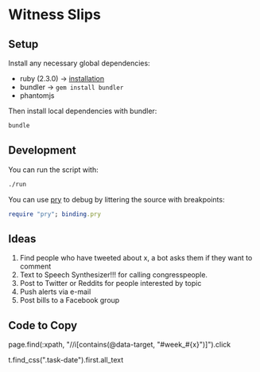 # Witness Slips

## Setup

Install any necessary global dependencies:

- ruby (2.3.0) -> [installation](https://github.com/rbenv/rbenv)
- bundler -> `gem install bundler`
- phantomjs

Then install local dependencies with bundler:
```sh
bundle
```

## Development

You can run the script with:
```sh
./run
```

You can use [pry](http://pryrepl.org/) to debug by littering the source with breakpoints:

```ruby
require "pry"; binding.pry
```

## Ideas
1. Find people who have tweeted about x, a bot asks them if they want to comment
2. Text to Speech Synthesizer!!! for calling congresspeople.
3. Post to Twitter or Reddits for people interested by topic
4. Push alerts via e-mail
5. Post bills to a Facebook group

## Code to Copy

page.find(:xpath, "//i[contains(@data-target, \"#week_#{x}\")]").click

t.find_css(".task-date").first.all_text
